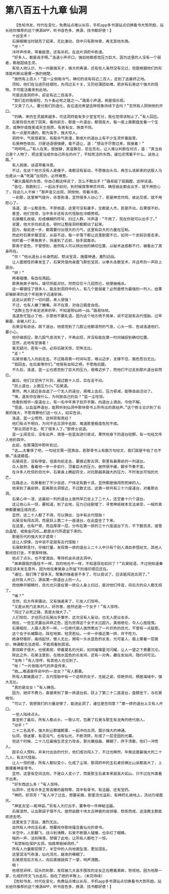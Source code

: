 # 第八百五十九章 仙洞
        【告知书友，时代在变化，免费站点难以长存，手机app多书源站点切换看书大势所趋，站长给你推荐的这个换源APP，听书音色多、换源、找书都好使！】
       十凶宝术！
       石昊眼睛当时就亮了起来，无比激动，目中只有那块骨，再无其他东西。
       “哼！”
       冷哼声传来，带着敌意，还有杀机，在这片洞府中弥漫。
       “好多人，都是高手啊。”洛道小声开口，强如他都感觉压力巨大，因为这里的人没有一个弱者，都是超级生灵。
       有些人他认识，为一州最强天才，强大的离谱，还有些人虽然没有见过，但是根据他们的形体能判断出是哪一族的翘楚。
       “居然有上百人！”蓝一尘倒吸冷气，确切的说有将近二百人，走到了这最终之地。
       须知，他们在沿途历经艰险，先闯过五十关，又历经蒲团劫难，若非有石昊这个强大的怪物，不可能活着来到此地。
       可是这座洞府中，却足有近二百高手。
       “我们走的路艰险，为十条必死之路之一。”路易小声道，倒是很乐观。
       “又来了几人，要分我们的造化，各位道兄希望这种现象持续下去吗？”忽然有人阴恻恻的开口。
       “的确，来的生灵越来越多，可这洞府能有多少至宝可分，我也觉得该制止了。”有人回应。
       石昊将目光收了回来，看向前方，那是一片道台，都很高大，每一座上面都盘坐着一个生灵，或狰狞或俊美或天生丽质，有男有女，族类不同。
       有一点是共通的，都为高手，强大惊人。
       洞府中，气氛很紧张，有股杀气弥漫，那成片的道台上有不少生灵怀着敌意。
       石昊神色依旧，只是话语很强硬，毫不退让，道：“想出手尽管过来，我接着！”
       “呵呵呵……”有人在笑，很放肆，其音飘忽，忽左忽右，让人难以判断在何方，道：“真当自己是个人物了，把这里当成你自己所在的州了，不知死活的东西。诸位还愣着干什么，送他上路。”
       有人挑拨，话语带着冷意。
       不过，在这个地方没有人是傻子，谁都没有妄动，不愿做出头鸟，再怎么说新来的这股人马也是从一条“死路”出现的，必然难惹。
       “藏头露尾的东西，你自己都这样说了，怎么不敢出手？”路易挺了挺胸膛，这样说道。
       “各位，我数到三，一起出手如何，到时候我等神念共鸣，确信彼此都会出手，就不用担心了，将这几人干掉！”那声音又出现，阴恻恻，带着冷意。
       一刹那，这里寒气陡升，杀意弥漫，显然很多人动心了，若是神念共鸣，彼此交感，就不用担心了。
       洛道、蓝一尘都变色，不禁倒退，这里可没有庸手，全都是人杰，若是齐动，后果很不妙。
       甚至，他们觉得，当中多半还有古代怪胎在冷眼旁观。
       石昊瞳孔收缩，形成模糊的符号，扫过人群，冷声道：“不用了，现在你就可以出手了。”
       说罢，他大步向前走去，顿时让整座洞府都颤动了起来。
       因为，每前进一步，都需要付出很大的力气，这里有巨大的力量在压制。
       而此时石昊步履坚定，从容不迫，每一步落下都让这里剧震不已，如同一个史前巨兽走来。
       他盯着一个黑袍男子，快速到了近前，抬手就轰杀。
       那男子变色，不曾想到，居然有人可以辨出他的确切位置，以秘术迷惑都不行，被看出了真身所在。
       “你！”他从道台上长身而起，祭出宝具，施展神通，激烈迎战。
       让人震撼性的事发生了，石昊凭借肉身震飞那些宝具，以拳头击散宝术，并且咚的一声跃上道台。
       “砰！”
       两者碰撞，有血在溅起。
       那黑袍男子惨叫，竭尽所能对抗，然而仅仅十几招而已，他便被格杀。
       这一幕镇住了很多人，能走到洞府中的人，有几个是弱者？必然是修为最强的一列人，结果却被新来的这个年轻男子迅速斩掉。
       这足以说明了一切问题，来人很强！
       不过，也有人撇了撇嘴，并不在意，对自己极度自信。
       “这群土包子肯定进来的早，不知道殒仙岭一战。”路易咕哝。
       洛道急忙阻止了他，示意他不要乱语，因为这个地方绝不简单，说不定就有古代怪胎，过早暴露，会被人盯上。
       石昊没有说话，跳下道台，他感觉到了几股让他都凛然的气息，心头一惊，告诫洛道他们，要小心。
       他仔细感应，那几股气息消失了，不再出现，并没有能在第一时间捕捉到确切位置。
       显然，此地有至强者！
       毫无疑问，若有一战，必将石破天惊，恐怖无比。
       “走！”
       石昊领着几人向前走去，不过路易第一时间叫苦，难以迈步，支撑不住，面色苍白无比。
       “我回去，在后面等你们。”他很有自知之明，不愿拖后腿。
       不久后，洛道、蓝一尘也感觉到了巨大的压力，很难迈步了，而他们不过走到那片道台前而已。
       最后，他们又坚持了片刻，越过数十人后，实在走不动。
       “跃上道台，上面压力小。”石昊道。
       果然，两人就近各自选了一个无人的道台，艰难上去后，压力顿减，能够自由活动了。
       “咦，道友你在做什么，为何放自己的血？”蓝一尘吃惊。
       他看到相邻一座道台上，有一名中年男子划开手腕，向道台上滴血，令他不解。
       “悟道，以血滋养道台，能聆听到仙洞中那块骨书上所传出的真经声。”这个修士见识到了石昊的强大，不愿得罪他们这一伙人，如实告诉。
       洛道、蓝一尘愕然，这样获取真经？
       他们有点不明白，为何不去古洞中去取，难道那里极度危险不成。
       “那古洞进不去，死了很多人了。”那修士说道。
       蓝一尘闻言后，没有出声，滴落一些蓝血进行尝试，果然他身下的道台轻颤，有一句经文传入他的耳中。
       此前，在那蒲团中聆听到过。
       “这……太奢侈了吧，一句经文需一团真血，若那骨书上有数万句经文，我们就是干枯了也不够。”洛道蹙眉。
       石昊闻言，没有停留，径直向前走去，要接近那古洞，那里有最靠前的一列道台。
       众人骇然，看着他一步一步前行，顶着巨大的压力，居然很平缓，脚步节奏不变。
       在许多人吃惊的目光中，石昊身上腾起符文，对抗那越来越大的压力，不时发出可怕的光芒。
       在路途上，石昊看到了不少血迹，尸体足有数十具，显然都是强闯而死掉的人。
       他来到了最前排，距离那古洞很近，不过数丈远，这第一排共有三十六座道台，对着那古洞。
       石昊心中一凛，这最前一列的道台上居然早已坐上了二十人，还空着十六个道台。
       这让他心头一惊，要知道，到了此地，压力已经剧增了，寻常神祇根本无法承受，一般的真神都要被压成肉泥。
       显然，这二十人都了不得，可以猜出，当中有古代怪胎！
       石昊没有闯古洞，而是跃上第二十一座道台，在此盘坐了下来。
       在这里，也有尸骨，而且厚厚一层，分布在第一排的三十六座道台下方，不下数百具，或雪白晶莹、或紫金闪烁……都是古代所遗留下来的。
       那是历代的强大天才遗骨！
       这让人惊悚，当中说不定就有古代怪胎！
       石昊默默思忖，仔细打量，发现第一排的道台上二十人中只有个别人滴血参悟经文，其他人都闭目打坐，不曾那样做。
       他点了点头，也不曾滴血，等待机会杀进古洞中。
       “弟弟跟我的路径不一样，目的地也不一样，不知道现在如何了？”石昊轻语，不过他知道秦昊应该未发生意外，因为他在秦昊身上所留下的烙印感应还在。
       “诸位，我们等了很多天，聚集的强者差不多了，可以尝试了，应该能闯进古洞了。”
       此时有人开口，源自第一排道台上的一人。
       而他睁开眼睛时，目光也只是在第一排众人身上扫过，是对他们传音，将后方的众人都无视了。
       “咦？”
       忽然，后方传来骚动，又有强者来了，引发人们惊呼。
       “又是从死门走来的人，好厉害，居然还是一个女子！”有人惊呼。
       “闯过了必死之路，真是太强大了。”
       人们惊叹，才经历过石昊出手事件，这次没有人妄动，也无人提议击杀。
       相反，一些生灵露出异样之色，因为觉得这个女子太过超凡，美丽绝伦，令人心旌摇曳。
       石昊暗叹，人跟人真不一样，一位绝代丽人居然惹出了一片炽热的目光，不曾有一点敌意。
       这个女子长裙飘动，踩在地面，轻灵若仙，一步一步接近第一排，并不吃力。
       她身材极好，曲线起伏，傲人无比，拥有一头水蓝色的长发，光可鉴人，面上蒙着一层面纱，神通都无法透视，不能观看到其容。
       那双眸子很大，也很美丽，带着莫名的光彩，如同璀璨星河闪耀，让人一望之下竟要沉沦。
       除此之外，石昊注意到，在她水蓝色的长发间，还有一对角，藏在发丝间，隐约间可见。
       “龙角！”有人惊呼，有其他人也见到了。
       “咝！”一片倒吸冷气的声音传来。
       “她……难道是传说中的——龙女？”有人颤栗。
       所有人都被震动了，古代怪胎中有一个这样的女子，无敌之姿，惊艳世间，栖居海域中，强大无比。
       “真的是龙女！”有人确信。
       因为，她并不费力，直接来到了第一排道台前，跃上了第二十二座道台，盘膝坐下，与石昊相邻。
       “可以了，我想我们的力量足够了，能进此洞了，诸位是否同意？”第一排的道台上又有人开口。
       一些人陆续点头。
       直至到了最后，所有人都点头，一致认可，包裹了石昊与那生有龙角的绝代丽人。
       “动手！”
       二十二名高手，强大到让群雄颤栗，一起冲向古洞，展示强大的神通。
       仙洞，很迷蒙，有混沌气，也有仙光，不断流转，形成了一层坚固的光幕。
       但这个时候，二十几位最强生灵全力攻击，那光幕扭曲、模糊了，终于溃散，他们一冲而入。
       超乎众人预料，并未付出血的代价，他们成功闯入了，不过也释然，毕竟这是最强大的二十几人，有古代怪胎。
       让人一惊的是，所有人都似变小，化成了尘埃，那洞府中的玉石桌仿佛比山岳都高大了，上面摆着神圣骨书。
       显然，这里有空间法则，不是众人变小了，而是那玉石桌本来就高大如山，只不过在外面看不出来。
       “好东西这么多！”有人惊呼。
       仙洞中，还有许多正常高矮的器物等，其中有骨书、有法器、还有宝药。
       “神药，好芬芳！”有人冲了过去，想要采摘，那里流光溢彩，有神药扎根地上，流动万缕霞光。
       “神圣古宝——乾坤袋。”另有人大打出手，要争夺一件神秘法器。
       石昊凛然，认出那袋子很不凡，居然由数十块太古神兽的皮拼接、祭炼而成，这连教主都能收进去吧。
       这里发生了混战，激烈无比。
       自然有人冲向玉石桌，想要抢夺那块蕴含着仙光的骨书。
       半空中，人影翻飞，战斗到沸腾，石昊不断跟人碰撞，也杀红了眼睛。
       嗡的一声，法则降落，禁锢了此地，让所有人都吃了一惊。
       “有禁制在保护古洞，怕我等毁掉洞府。”
       所有人力量都受限了，半空中的人向地面坠落，更加混乱。
       这里混沌气弥漫，仙光流光，越发的模糊了。
       石昊感觉后方有人，向后直接就挥了一掌，响声清脆。
       啪！
       他感觉异样，回头的刹那，发现被几大高手围攻的龙女正在瞪着美眸，怒视他，因为他那一掌，化成的符文飞出去后，拍在了她的丰臀上。（未完待续）
       【告知书友，时代在变化，免费站点难以长存，手机app多书源站点切换看书大势所趋，站长给你推荐的这个换源APP，听书音色多、换源、找书都好使！】